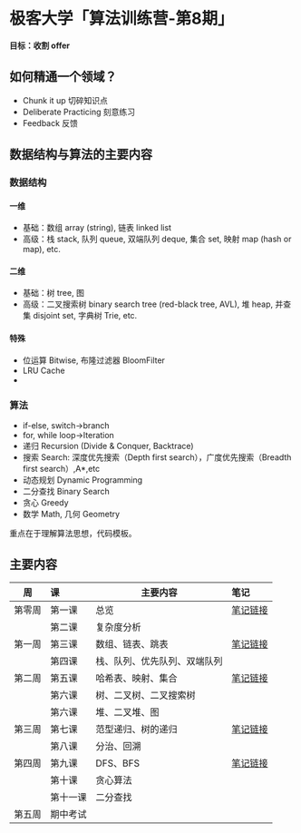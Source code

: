 # 极客大学「算法训练营-第8期」

**目标：收割 offer**

## 如何精通一个领域？

* Chunk it up 切碎知识点
* Deliberate Practicing 刻意练习
* Feedback 反馈



## 数据结构与算法的主要内容

### 数据结构

#### 一维

* 基础：数组 array (string), 链表 linked list
* 高级：栈 stack, 队列 queue, 双端队列 deque, 集合 set, 映射 map (hash or map), etc.

#### 二维

* 基础：树 tree, 图
* 高级：二叉搜索树 binary search tree (red-black tree, AVL), 堆 heap, 并查集 disjoint set, 字典树 Trie, etc.

#### 特殊

* 位运算 Bitwise, 布隆过滤器 BloomFilter
* LRU Cache
* 

### 算法

* if-else, switch->branch
* for, while loop->Iteration
* 递归 Recursion (Divide & Conquer, Backtrace)
* 搜索 Search: 深度优先搜索（Depth first search），广度优先搜索（Breadth first search）,A*,etc
* 动态规划 Dynamic Programming
* 二分查找 Binary Search
* 贪心 Greedy
* 数学 Math, 几何 Geometry

重点在于理解算法思想，代码模板。



## 主要内容

| 周     | 课       | 主要内容                     | 笔记                                                         |
| ------ | :------- | ---------------------------- | :----------------------------------------------------------- |
| 第零周 | 第一课   | 总览                         | [笔记链接](https://github.com/Gamig0/algorithm008-class01/tree/master/Week_00) |
|        | 第二课   | 复杂度分析                   |                                                              |
| 第一周 | 第三课   | 数组、链表、跳表             | [笔记链接](https://github.com/Gamig0/algorithm008-class01/tree/master/Week_01) |
|        | 第四课   | 栈、队列、优先队列、双端队列 |                                                              |
| 第二周 | 第五课   | 哈希表、映射、集合           | [笔记链接](https://github.com/Gamig0/algorithm008-class01/tree/master/Week_02) |
|        | 第六课   | 树、二叉树、二叉搜索树       |                                                              |
|        | 第六课   | 堆、二叉堆、图               |                                                              |
| 第三周 | 第七课   | 范型递归、树的递归           | [笔记链接](https://github.com/Gamig0/algorithm008-class01/tree/master/Week_03) |
|        | 第八课   | 分治、回溯                   |                                                              |
| 第四周 | 第九课   | DFS、BFS                     | [笔记链接](https://github.com/Gamig0/algorithm008-class01/tree/master/Week_04) |
|        | 第十课   | 贪心算法                     |                                                              |
|        | 第十一课 | 二分查找                     |                                                              |
| 第五周 | 期中考试 |                              |                                                              |



